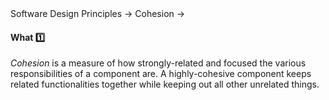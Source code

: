 <link rel="stylesheet" href="{{baseUrl}}/css/textbook.css">

<div class="website-content">

<div id="path">Software Design Principles &rarr; Cohesion &rarr;</div>

<div id="title">

#### What :one:

</div>

<div id="body">

_Cohesion_ is a measure of how strongly-related and focused the various responsibilities of a component are. A highly-cohesive component keeps related functionalities together while keeping out all other unrelated things.

</div>

<div id="extras">
<div>

</div>
